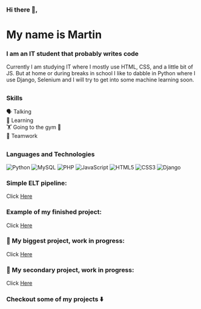 ### Hi there 👋, 
# My name is Martin
### I am an IT student that probably writes code
Currently I am studying IT where I mostly use HTML, CSS, and a little bit of JS. But at home or during breaks in school I like to dabble in Python where I use Django, Selenium and I will try to get into some machine learning soon.
##
### Skills
🗣️ Talking <br/>
📖 Learning <br/>
🏋️ Going to the gym 🤣 <br/>
🤝 Teamwork <br/>
##
### Languages and Technologies

![Python](https://img.shields.io/badge/python-3670A0?style=for-the-badge&logo=python&logoColor=ffdd54)
![MySQL](https://img.shields.io/badge/mysql-4479A1.svg?style=for-the-badge&logo=mysql&logoColor=white)
![PHP](https://img.shields.io/badge/php-%23777BB4.svg?style=for-the-badge&logo=php&logoColor=white)
![JavaScript](https://img.shields.io/badge/javascript-%23323330.svg?style=for-the-badge&logo=javascript&logoColor=%23F7DF1E)
![HTML5](https://img.shields.io/badge/html5-%23E34F26.svg?style=for-the-badge&logo=html5&logoColor=white)
![CSS3](https://img.shields.io/badge/css3-%231572B6.svg?style=for-the-badge&logo=css3&logoColor=white)
![Django](https://img.shields.io/badge/django-%23092E20.svg?style=for-the-badge&logo=django&logoColor=white)

### Simple ELT pipeline:
Click <a href="https://github.com/MrPotatorust/really_basic_etl_pipeline">Here</a>

### Example of my finished project:
Click <a href="https://github.com/MrPotatorust/real_estate_scraper_website">Here</a>

### 👷 My biggest project, work in progress:
Click <a href="https://github.com/MrPotatorust/real-estate-checker">Here</a>
### 👷 My secondary project, work in progress:
Click <a href="https://github.com/MrPotatorust/social-media-site">Here</a>

### Checkout some of my projects ⬇️
